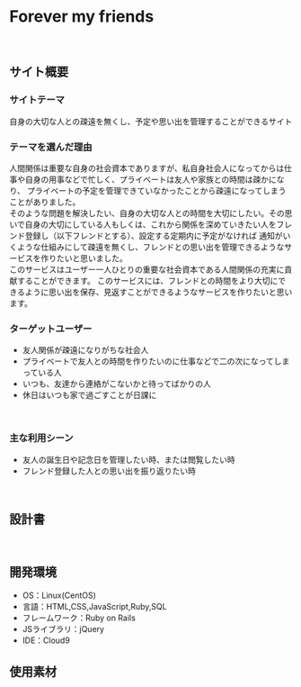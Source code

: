 # Forever my friends
​
## サイト概要
### サイトテーマ
自身の大切な人との疎遠を無くし、予定や思い出を管理することができるサイト
​
### テーマを選んだ理由
人間関係は重要な自身の社会資本でありますが、私自身社会人になってからは仕事や自身の用事などで忙しく、プライベートは友人や家族との時間は疎かになり、
プライベートの予定を管理できていなかったことから疎遠になってしまうことがありました。<br>そのような問題を解決したい、自身の大切な人との時間を大切にしたい。その思いで自身の大切にしている人もしくは、これから関係を深めていきたい人をフレンド登録し（以下フレンドとする）、設定する定期内に予定がなければ
通知がいくような仕組みにして疎遠を無くし、フレンドとの思い出を管理できるようなサービスを作りたいと思いました。<br>このサービスはユーザー一人ひとりの重要な社会資本である人間関係の充実に貢献することができます。
このサービスには、フレンドとの時間をより大切にできるように思い出を保存、見返すことができるようなサービスを作りたいと思います。
​
### ターゲットユーザー

 - 友人関係が疎遠になりがちな社会人
 - プライベートで友人との時間を作りたいのに仕事などで二の次になってしまっている人
 - いつも、友達から連絡がこないかと待ってばかりの人
 - 休日はいつも家で過ごすことが日課に

​
### 主な利用シーン
 - 友人の誕生日や記念日を管理したい時、または閲覧したい時<br>
 - フレンド登録した人との思い出を振り返りたい時<br>

​
## 設計書
<!--テーマを設定・提出する時点では不要です-->
​
## 開発環境
- OS：Linux(CentOS)
- 言語：HTML,CSS,JavaScript,Ruby,SQL
- フレームワーク：Ruby on Rails
- JSライブラリ：jQuery
- IDE：Cloud9
​
## 使用素材
